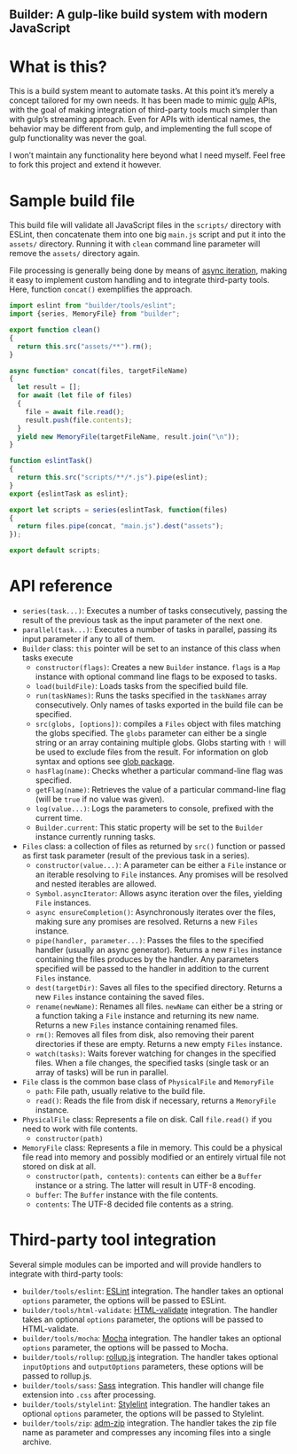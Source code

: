 Builder: A gulp-like build system with modern JavaScript
--------------------------------------------------------

What is this?
=============

This is a build system meant to automate tasks. At this point it’s merely a concept tailored for my own needs. It has been made to mimic [gulp](https://gulpjs.com/) APIs, with the goal of making integration of third-party tools much simpler than with gulp’s streaming approach. Even for APIs with identical names, the behavior may be different from gulp, and implementing the full scope of gulp functionality was never the goal.

I won’t maintain any functionality here beyond what I need myself. Feel free to fork this project and extend it however.

Sample build file
=================

This build file will validate all JavaScript files in the `scripts/` directory with ESLint, then concatenate them into one big `main.js` script and put it into the `assets/` directory. Running it with `clean` command line parameter will remove the `assets/` directory again.

File processing is generally being done by means of [async iteration](https://developer.mozilla.org/en-US/docs/Web/JavaScript/Reference/Statements/for-await...of), making it easy to implement custom handling and to integrate third-party tools. Here, function `concat()` exemplifies the approach.

```js
import eslint from "builder/tools/eslint";
import {series, MemoryFile} from "builder";

export function clean()
{
  return this.src("assets/**").rm();
}

async function* concat(files, targetFileName)
{
  let result = [];
  for await (let file of files)
  {
    file = await file.read();
    result.push(file.contents);
  }
  yield new MemoryFile(targetFileName, result.join("\n"));
}

function eslintTask()
{
  return this.src("scripts/**/*.js").pipe(eslint);
}
export {eslintTask as eslint};

export let scripts = series(eslintTask, function(files)
{
  return files.pipe(concat, "main.js").dest("assets");
});

export default scripts;
```

API reference
=============

* `series(task...)`: Executes a number of tasks consecutively, passing the result of the previous task as the input parameter of the next one.
* `parallel(task...)`: Executes a number of tasks in parallel, passing its input parameter if any to all of them.
* `Builder` class: `this` pointer will be set to an instance of this class when tasks execute
  * `constructor(flags)`: Creates a new `Builder` instance. `flags` is a `Map` instance with optional command line flags to be exposed to tasks.
  * `load(buildFile)`: Loads tasks from the specified build file.
  * `run(taskNames)`: Runs the tasks specified in the `taskNames` array consecutively. Only names of tasks exported in the build file can be specified.
  * `src(globs, [options])`: compiles a `Files` object with files matching the globs specified. The `globs` parameter can either be a single string or an array containing multiple globs. Globs starting with `!` will be used to exclude files from the result. For information on glob syntax and options see [glob package](https://www.npmjs.com/package/glob).
  * `hasFlag(name)`: Checks whether a particular command-line flag was specified.
  * `getFlag(name)`: Retrieves the value of a particular command-line flag (will be `true` if no value was given).
  * `log(value...)`: Logs the parameters to console, prefixed with the current time.
  * `Builder.current`: This static property will be set to the `Builder` instance currently running tasks.
* `Files` class: a collection of files as returned by `src()` function or passed as first task parameter (result of the previous task in a series).
  * `constructor(value...)`: A parameter can be either a `File` instance or an iterable resolving to `File` instances. Any promises will be resolved and nested iterables are allowed.
  * `Symbol.asyncIterator`: Allows async iteration over the files, yielding `File` instances.
  * `async ensureCompletion()`: Asynchronously iterates over the files, making sure any promises are resolved. Returns a new `Files` instance.
  * `pipe(handler, parameter...)`: Passes the files to the specified handler (usually an async generator). Returns a new `Files` instance containing the files produces by the handler. Any parameters specified will be passed to the handler in addition to the current `Files` instance.
  * `dest(targetDir)`: Saves all files to the specified directory. Returns a new `Files` instance containing the saved files.
  * `rename(newName)`: Renames all files. `newName` can either be a string or a function taking a `File` instance and returning its new name. Returns a new `Files` instance containing renamed files.
  * `rm()`: Removes all files from disk, also removing their parent directories if these are empty. Returns a new empty `Files` instance.
  * `watch(tasks)`: Waits forever watching for changes in the specified files. When a file changes, the specified tasks (single task or an array of tasks) will be run in parallel.
* `File` class is the common base class of `PhysicalFile` and `MemoryFile`
  * `path`: File path, usually relative to the build file.
  * `read()`: Reads the file from disk if necessary, returns a `MemoryFile` instance.
* `PhysicalFile` class: Represents a file on disk. Call `file.read()` if you need to work with file contents.
  * `constructor(path)`
* `MemoryFile` class: Represents a file in memory. This could be a physical file read into memory and possibly modified or an entirely virtual file not stored on disk at all.
  * `constructor(path, contents)`: `contents` can either be a `Buffer` instance or a string. The latter will result in UTF-8 encoding.
  * `buffer`: The `Buffer` instance with the file contents.
  * `contents`: The UTF-8 decided file contents as a string.

Third-party tool integration
============================

Several simple modules can be imported and will provide handlers to integrate with third-party tools:

* `builder/tools/eslint`: [ESLint](https://eslint.org/) integration. The handler takes an optional `options` parameter, the options will be passed to ESLint.
* `builder/tools/html-validate`: [HTML-validate](https://html-validate.org/) integration. The handler takes an optional `options` parameter, the options will be passed to HTML-validate.
* `builder/tools/mocha`: [Mocha](https://mochajs.org/) integration. The handler takes an optional `options` parameter, the options will be passed to Mocha.
* `builder/tools/rollup`: [rollup.js](https://rollupjs.org/guide/en/) integration. The handler takes optional `inputOptions` and `outputOptions` parameters, these options will be passed to rollup.js.
* `builder/tools/sass`: [Sass](https://sass-lang.com/) integration. This handler will change file extension into `.css` after processing.
* `builder/tools/stylelint`: [Stylelint](https://stylelint.io/) integration. The handler takes an optional `options` parameter, the options will be passed to Stylelint.
* `builder/tools/zip`: [adm-zip](https://www.npmjs.com/package/adm-zip) integration. The handler takes the zip file name as parameter and compresses any incoming files into a single archive.
